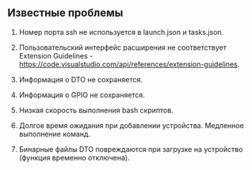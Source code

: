 ## Известные проблемы

1. Номер порта ssh не используется в launch.json и tasks.json.

2. Пользовательский интерфейс расширения не соответствует Extension Guidelines - https://code.visualstudio.com/api/references/extension-guidelines.

3. Информация о DTO не сохраняется.

4. Информация о GPIO не сохраняется.

5. Низкая скорость выполнения bash скриптов.

6. Долгое время ожидания при добавлении устройства. Медленное выполнение команд.

7. Бинарные файлы DTO повреждаются при загрузке на устройство (функция временно отключена).
